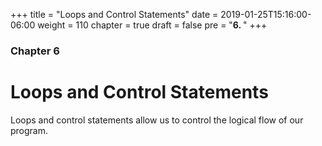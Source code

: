 +++
title = "Loops and Control Statements"
date = 2019-01-25T15:16:00-06:00
weight = 110
chapter = true
draft = false
pre = "<b>6. </b>"
+++

### Chapter 6

# Loops and Control Statements

Loops and control statements allow us to control the logical flow of our program.